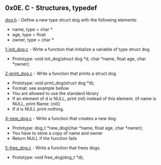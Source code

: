 ## 0x0E. C - Structures, typedef

[dog.h](./dog.h) - Define a new type struct dog with the following elements:

- name, type = char \*
- age, type = float
- owner, type = char \*

[1-init_dog.c](./1-init_dog.c) - Write a function that initialize a variable of type struct dog

- Prototype: void init_dog(struct dog *d, char *name, float age, char \*owner);

[2-print_dog.c](./2-print_dog.c) - Write a function that prints a struct dog

- Prototype: void print_dog(struct dog \*d);
- Format: see example bellow
- You are allowed to use the standard library
- If an element of d is NULL, print (nil) instead of this element. (if name is NULL, print Name: (nil))
- If d is NULL print nothing.

[4-new_dog.c](./4-new_dog.c) - Write a function that creates a new dog.

- Prototype: dog_t *new_dog(char *name, float age, char \*owner);
- You have to store a copy of name and owner
- Return NULL if the function fails

[5-free_dog.c](./5-free_dog.c) - Write a function that frees dogs.

- Prototype: void free_dog(dog_t \*d);
